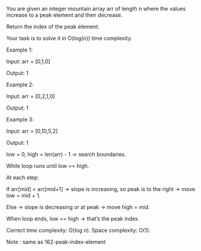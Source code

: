 You are given an integer mountain array arr of length n where the values increase to a peak element and then decrease.

Return the index of the peak element.

Your task is to solve it in O(log(n)) time complexity.

Example 1:

Input: arr = [0,1,0]

Output: 1

Example 2:

Input: arr = [0,2,1,0]

Output: 1

Example 3:

Input: arr = [0,10,5,2]

Output: 1

low = 0, high = len(arr) - 1 → search boundaries.

While loop runs until low == high.

At each step:

If arr[mid] < arr[mid+1] → slope is increasing, so peak is to the right → move low = mid + 1.

Else → slope is decreasing or at peak → move high = mid.

When loop ends, low == high → that’s the peak index.

Correct time complexity: O(log n).
Space complexity: O(1).

Note : same as 162-peak-index-element
